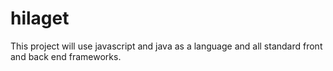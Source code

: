 # hilaget
This project will use javascript and java as a language and all standard front and back end frameworks.
